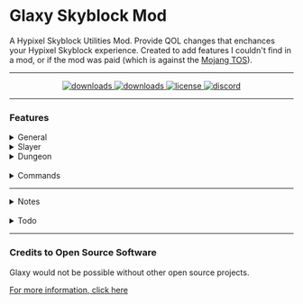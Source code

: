 # Glaxy Skyblock Mod

A Hypixel Skyblock Utilities Mod. Provide QOL changes that enchances your Hypixel Skyblock experience. Created to add features I couldn't find in a mod, or if the mod was paid (which is against the [Mojang TOS](https://account.mojang.com/documents/commercial_guidelines)).

---

<p align="center">
  <a href="https://github.com/Enlixe/GlaxyMod/releases" target="_blank">
    <img alt="downloads" src="https://img.shields.io/github/v/release/Enlixe/GlaxyMod?color=4166f5&style=flat-square" />
  </a>
  <a href="https://github.com/Enlixe/GlaxyMod/releases" target="_blank">
    <img alt="downloads" src="https://img.shields.io/github/downloads/Enlixe/GlaxyMod/total?color=4166f5&style=flat-square" />
  </a>
  <a href="https://github.com/Enlixe/GlaxyMod/blob/main/LICENSE" target="_blank">
    <img alt="license" src="https://img.shields.io/github/license/Enlixe/GlaxyMod?color=4166f5&style=flat-square" />
  </a>
  <a href="https://discord.gg/Jt66GWh" target="_blank">
    <img alt="discord" src="https://img.shields.io/discord/524807341879853060?color=4166f5&label=discord&style=flat-square" />
  </a>
</p>

---

### Features

<details>
  <summary>General</summary>

- GUI
- Loot Tracker
- Skill Xp Tracker
- Update Checker

</details>
<details>
  <summary>Slayer</summary>

- Slayer Highlight
- Slayer Tracker
- Faster Maddox Calling

</details>
<details>
  <summary>Dungeon</summary>

- Fail Puzzle Alert

</details>
<br/>
<details>
  <summary>Commands</summary>

- /glaxy - Opens the main GUI. (Alias is /gx)
- /ghelp - Send list of glaxy command
- /toggle - 
- /scale

</details>

---

<details>
  <summary>Notes</summary>

- API commands may take a while depending on your internet connection. The API may also go down.
- If you use too many API commands too fast, you can and will get rate-limited.

</details>
<br/>
<details>
  <summary>Todo</summary>

- [X] GUI
- [ ] Better GUI
- [X] Loot Tracker
- [X] Skill Tracker
- [X] Notify when someone lost a puzzle
- [X] Highlight Slayer Bosses
- [ ] Estimated dungeons score display

</details>

---

### Credits to Open Source Software

Glaxy would not be possible without other open source projects.

[For more information, click here](https://github.com/Skytils/SkytilsMod/blob/main/OPEN_SOURCE_SOFTWARE.md "Credits")
